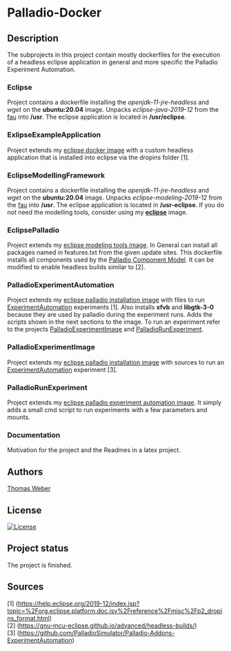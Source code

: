 # Palladio-Docker

## Description
The subprojects in this project contain mostly dockerfiles for the execution of a headless eclipse application in general and more specific the Palladio Experiment Automation.

### Eclipse
Project contains a dockerfile installing the _openjdk-11-jre-headless_ and _wget_ on the __ubuntu:20.04__ image. Unpacks _eclipse-java-2019-12_ from the [fau](https://www.fau.eu/) into __/usr__. The eclipse application is located in __/usr/eclipse__.

### ExlipseExampleApplication
Project extends my [eclipse docker image](https://hub.docker.com/repository/docker/thomasweber/eclipse) with a custom headless application that is installed into eclipse via the dropins folder [1].

### EclipseModellingFramework
Project contains a dockerfile installing the _openjdk-11-jre-headless_ and _wget_ on the __ubuntu:20.04__ image. Unpacks _eclipse-modeling-2019-12_ from the [fau](https://www.fau.eu/) into __/usr__. The eclipse application is located in __/usr-eclipse__. If you do not need the modelling tools, consider using my [__eclipse__](https://github.com/TomWerm/Palladio-Docker/tree/master/Eclipse) image.

### EclipsePalladio
Project extends my [eclipse modeling tools image](https://hub.docker.com/repository/docker/thomasweber/eclipsemodelingtools). In General can install all packages named in features.txt from the given update sites. This dockerfile installs all components used by the [Palladio Component Model](https://www.palladio-simulator.com/home/). It can be modified to enable headless builds similar to [2].

### PalladioExperimentAutomation
Project extends my [eclipse palladio installation image](https://hub.docker.com/repository/docker/thomasweber/eclipsepalladio) with files to run [ExperimentAutomation](https://sdqweb.ipd.kit.edu/wiki/Palladio_Experiment_Automation) experiments [1]. Also installs __xfvb__ and __libgtk-3-0__ because they are used by palladio during the experiment runs. Adds the scripts shown in the next sections to the image. To run an experiment refer to the projects [PalladioExperimentImage](https://github.com/TomWerm/Palladio-Docker/tree/master/PalladioExperimentImage) and [PalladioRunExperiment](https://github.com/TomWerm/Palladio-Docker/tree/master/PalladioRunExperiment).

### PalladioExperimentImage
Project extends my [eclipse palladio installation image](https://hub.docker.com/repository/docker/thomasweber/eclipsepalladio) with sources to run an [ExperimentAutomation](https://sdqweb.ipd.kit.edu/wiki/Palladio_Experiment_Automation) experiment [3].

### PalladioRunExperiment
Project extends my [eclipse palladio experiment automation image](https://github.com/TomWerm/Palladio-Docker/tree/master/PalladioExperimentAutomation). It simply adds a small cmd script to run experiments with a few parameters and mounts.

### Documentation
Motivation for the project and the Readmes in a latex project.

## Authors
[Thomas Weber](https://github.com/TomWerm)

## License
[![License](https://img.shields.io/badge/License-EPL%201.0-red.svg)](https://opensource.org/licenses/EPL-1.0)

## Project status
The project is finished.

## Sources
[1] (https://help.eclipse.org/2019-12/index.jsp?topic=%2Forg.eclipse.platform.doc.isv%2Freference%2Fmisc%2Fp2_dropins_format.html) \
[2] (https://gnu-mcu-eclipse.github.io/advanced/headless-builds/) \
[3] (https://github.com/PalladioSimulator/Palladio-Addons-ExperimentAutomation)
